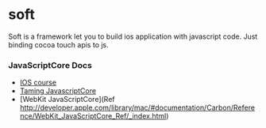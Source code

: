 soft
====

Soft is a framework let you to build ios application with javascript code. Just binding cocoa touch apis to js.


### JavaScriptCore Docs

* [IOS course](http://www.appcoda.com/ios-programming-course/)
* [Taming JavascriptCore](http://parmanoir.com/Taming_JavascriptCore_within_and_without_WebView)
* [WebKit JavaScriptCore](Ref http://developer.apple.com/library/mac/#documentation/Carbon/Reference/WebKit_JavaScriptCore_Ref/_index.html)
